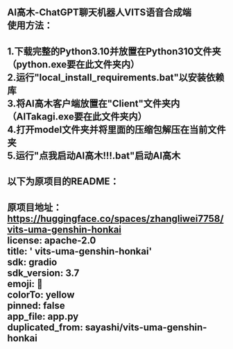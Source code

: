AI高木-ChatGPT聊天机器人VITS语音合成端<br>
使用方法：<br>
---
1.下载完整的Python3.10并放置在Python310文件夹（python.exe要在此文件夹内）<br>
2.运行"local_install_requirements.bat"以安装依赖库<br>
3.将AI高木客户端放置在"Client"文件夹内（AITakagi.exe要在此文件夹内）<br>
4.打开model文件夹并将里面的压缩包解压在当前文件夹<br>
5.运行"点我启动AI高木!!!.bat"启动AI高木<br>
---


以下为原项目的README：
---
原项目地址：https://huggingface.co/spaces/zhangliwei7758/vits-uma-genshin-honkai
<br>
license: apache-2.0<br>
title: ' vits-uma-genshin-honkai'<br>
sdk: gradio<br>
sdk_version: 3.7<br>
emoji: 🐨<br>
colorTo: yellow<br>
pinned: false<br>
app_file: app.py<br>
duplicated_from: sayashi/vits-uma-genshin-honkai<br>
---

